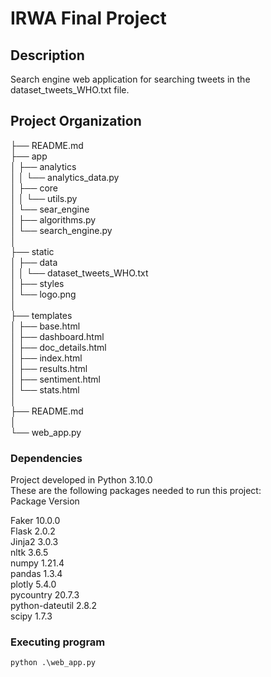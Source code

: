 # IRWA Final Project

## Description

Search engine web application for searching tweets in the dataset_tweets_WHO.txt file. 

## Project Organization 
 
├── README.md  
├── app  
│   ├── analytics  
│   │    └── analytics_data.py  
│   ├── core  
│   │    └── utils.py  
│   └── sear_engine  
│      ├── algorithms.py  
│      └── search_engine.py  
│  
├── static  
│   ├── data  
│   │    └── dataset_tweets_WHO.txt  
│   ├── styles  
│   └── logo.png  
│  
├── templates  
│   ├── base.html  
│   ├── dashboard.html  
│   ├── doc_details.html  
│   ├── index.html  
│   ├── results.html  
│   ├── sentiment.html  
│   └── stats.html  
│  
├── README.md  
│  
└── web_app.py  

### Dependencies 

Project developed in Python 3.10.0  
These are the following packages needed to run this project:  
Package         Version  
   
Faker           10.0.0  
Flask           2.0.2  
Jinja2          3.0.3  
nltk            3.6.5  
numpy           1.21.4  
pandas          1.3.4  
plotly          5.4.0  
pycountry       20.7.3  
python-dateutil 2.8.2  
scipy           1.7.3  


### Executing program

```
python .\web_app.py 
```



